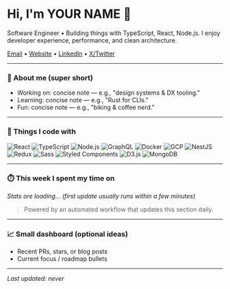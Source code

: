 <!-- TIP: Rename this repo to exactly your GitHub username to make it your profile README -->

<h1 align="left">Hi, I'm YOUR NAME 👋</h1>

<p>
  Software Engineer • Building things with TypeScript, React, Node.js.
  I enjoy developer experience, performance, and clean architecture.
</p>

<!-- Quick links (optional) -->
<p>
  <a href="mailto:you@domain.com">Email</a> •
  <a href="https://your-site.example">Website</a> •
  <a href="https://www.linkedin.com/in/your-handle">LinkedIn</a> •
  <a href="https://twitter.com/your-handle">X/Twitter</a>
</p>

---

### 🧠 About me (super short)
- Working on: concise note — e.g., "design systems & DX tooling."
- Learning: concise note — e.g., "Rust for CLIs."
- Fun: concise note — e.g., "biking & coffee nerd."

---

### 🧰 Things I code with

<!-- Use shields.io badges; keep the list tidy and short -->
<p>
  <img alt="React" src="https://img.shields.io/badge/React-20232A?logo=react&logoColor=61DAFB" />
  <img alt="TypeScript" src="https://img.shields.io/badge/TypeScript-3178C6?logo=typescript&logoColor=white" />
  <img alt="Node.js" src="https://img.shields.io/badge/Node.js-339933?logo=node.js&logoColor=white" />
  <img alt="GraphQL" src="https://img.shields.io/badge/GraphQL-E10098?logo=graphql&logoColor=white" />
  <img alt="Docker" src="https://img.shields.io/badge/Docker-2496ED?logo=docker&logoColor=white" />
  <img alt="GCP" src="https://img.shields.io/badge/Google%20Cloud-4285F4?logo=googlecloud&logoColor=white" />
  <img alt="NestJS" src="https://img.shields.io/badge/NestJS-E0234E?logo=nestjs&logoColor=white" />
  <img alt="Redux" src="https://img.shields.io/badge/Redux-764ABC?logo=redux&logoColor=white" />
  <img alt="Sass" src="https://img.shields.io/badge/Sass-CC6699?logo=sass&logoColor=white" />
  <img alt="Styled Components" src="https://img.shields.io/badge/styled--components-DB7093?logo=styledcomponents&logoColor=white" />
  <img alt="D3.js" src="https://img.shields.io/badge/D3.js-F9A03C?logo=d3.js&logoColor=white" />
  <img alt="MongoDB" src="https://img.shields.io/badge/MongoDB-47A248?logo=mongodb&logoColor=white" />
</p>

---

### ⏱️ This week I spent my time on

<!--WAKATIME:START-->
_Stats are loading… (first update usually runs within a few minutes)_
<!--WAKATIME:END-->

> Powered by an automated workflow that updates this section daily.

---

### 📈 Small dashboard (optional ideas)
- Recent PRs, stars, or blog posts
- Current focus / roadmap bullets

---

*Last updated: <!--LAST_UPDATED-->never<!--/LAST_UPDATED-->*
